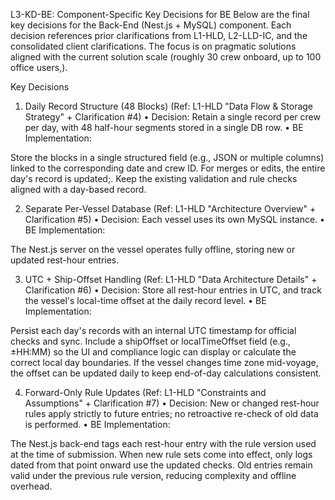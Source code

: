 L3-KD-BE: Component-Specific Key Decisions for BE
Below are the final key decisions for the Back-End (Nest.js + MySQL) component. Each decision references prior clarifications from L1-HLD, L2-LLD-IC, and the consolidated client clarifications. The focus is on pragmatic solutions aligned with the current solution scale (roughly 30 crew onboard, up to 100 office users,).


Key Decisions

1. Daily Record Structure (48 Blocks) (Ref: L1-HLD "Data Flow & Storage Strategy" + Clarification #4)
• Decision: Retain a single record per crew per day, with 48 half-hour segments stored in a single DB row.
• BE Implementation:

Store the blocks in a single structured field (e.g., JSON or multiple columns) linked to the corresponding date and crew ID.
For merges or edits, the entire day's record is updated;.
Keep the existing validation and rule checks aligned with a day-based record.

2. Separate Per-Vessel Database (Ref: L1-HLD "Architecture Overview" + Clarification #5)
• Decision: Each vessel uses its own MySQL instance.
• BE Implementation:

The Nest.js server on the vessel operates fully offline, storing new or updated rest-hour entries.

3. UTC + Ship-Offset Handling (Ref: L1-HLD "Data Architecture Details" + Clarification #6)
• Decision: Store all rest-hour entries in UTC, and track the vessel's local-time offset at the daily record level.
• BE Implementation:

Persist each day's records with an internal UTC timestamp for official checks and sync.
Include a shipOffset or localTimeOffset field (e.g., ±HH:MM) so the UI and compliance logic can display or calculate the correct local day boundaries.
If the vessel changes time zone mid-voyage, the offset can be updated daily to keep end-of-day calculations consistent.

4. Forward-Only Rule Updates (Ref: L1-HLD "Constraints and Assumptions" + Clarification #7)
• Decision: New or changed rest-hour rules apply strictly to future entries; no retroactive re-check of old data is performed.
• BE Implementation:

The Nest.js back-end tags each rest-hour entry with the rule version used at the time of submission.
When new rule sets come into effect, only logs dated from that point onward use the updated checks.
Old entries remain valid under the previous rule version, reducing complexity and offline overhead.

